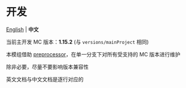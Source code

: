 # 开发

[English](development.md) | **中文**

当前主开发 MC 版本：**1.15.2** (与 `versions/mainProject` 相同)

本模组借助 [preprocessor](https://github.com/ReplayMod/preprocessor)，在单一分支下对所有受支持的 MC 版本进行维护

除非必要，尽量不要影响版本兼容性

英文文档与中文文档是逐行对应的

